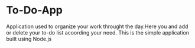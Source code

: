 # To-Do-App
Application used to organize your work throught the day.Here you and add or delete your to-do list acoording your need. This is the simple application built using Node.js
